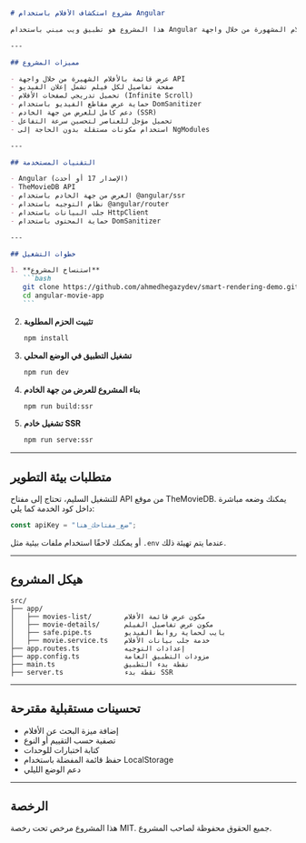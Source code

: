````markdown
# مشروع استكشاف الأفلام باستخدام Angular

هذا المشروع هو تطبيق ويب مبني باستخدام Angular يعرض قائمة بالأفلام المشهورة من خلال واجهة TheMovieDB API. يعتمد المشروع على أحدث تقنيات Angular مثل المكونات المستقلة (Standalone Components)، والمعالجة من جهة الخادم (Server-Side Rendering - SSR)، وتأجيل التفاعل (Defer Hydration) لتحسين الأداء وتجربة المستخدم.

---

## مميزات المشروع

- عرض قائمة بالأفلام الشهيرة من خلال واجهة API
- صفحة تفاصيل لكل فيلم تشمل إعلان الفيديو
- تحميل تدريجي لصفحات الأفلام (Infinite Scroll)
- حماية عرض مقاطع الفيديو باستخدام DomSanitizer
- دعم كامل للعرض من جهة الخادم (SSR)
- تحميل مؤجل للعناصر لتحسين سرعة التفاعل
- استخدام مكونات مستقلة بدون الحاجة إلى NgModules

---

## التقنيات المستخدمة

- Angular (الإصدار 17 أو أحدث)
- TheMovieDB API
- العرض من جهة الخادم باستخدام @angular/ssr
- نظام التوجيه باستخدام @angular/router
- جلب البيانات باستخدام HttpClient
- حماية المحتوى باستخدام DomSanitizer

---

## خطوات التشغيل

1. **استنساخ المشروع**
   ```bash
   git clone https://github.com/ahmedhegazydev/smart-rendering-demo.git
   cd angular-movie-app
   ```
````

2. **تثبيت الحزم المطلوبة**

   ```bash
   npm install
   ```

3. **تشغيل التطبيق في الوضع المحلي**

   ```bash
   npm run dev
   ```

4. **بناء المشروع للعرض من جهة الخادم**

   ```bash
   npm run build:ssr
   ```

5. **تشغيل خادم SSR**

   ```bash
   npm run serve:ssr
   ```

---

## متطلبات بيئة التطوير

للتشغيل السليم، تحتاج إلى مفتاح API من موقع TheMovieDB.
يمكنك وضعه مباشرة داخل كود الخدمة كما يلي:

```ts
const apiKey = "ضع_مفتاحك_هنا";
```

أو يمكنك لاحقًا استخدام ملفات بيئية مثل `.env` عندما يتم تهيئة ذلك.

---

## هيكل المشروع

```
src/
├── app/
│   ├── movies-list/        مكون عرض قائمة الأفلام
│   ├── movie-details/      مكون عرض تفاصيل الفيلم
│   ├── safe.pipe.ts        بايب لحماية روابط الفيديو
│   ├── movie.service.ts    خدمة جلب بيانات الأفلام
├── app.routes.ts           إعدادات التوجيه
├── app.config.ts           مزودات التطبيق العامة
├── main.ts                 نقطة بدء التطبيق
├── server.ts               نقطة بدء SSR
```

---

## تحسينات مستقبلية مقترحة

- إضافة ميزة البحث عن الأفلام
- تصفية حسب التقييم أو النوع
- كتابة اختبارات للوحدات
- حفظ قائمة المفضلة باستخدام LocalStorage
- دعم الوضع الليلي

---

## الرخصة

هذا المشروع مرخص تحت رخصة MIT. جميع الحقوق محفوظة لصاحب المشروع.
